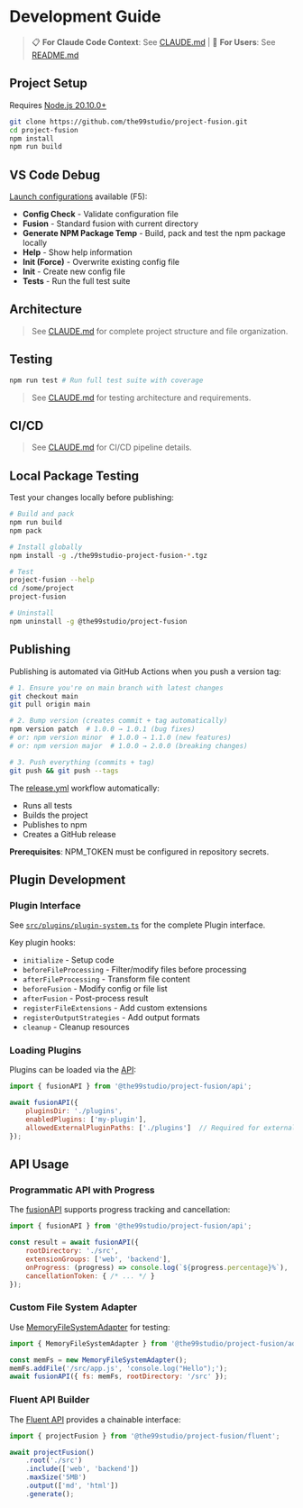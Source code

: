 # Development Guide

> 📋 **For Claude Code Context**: See [CLAUDE.md](./CLAUDE.md) | 📖 **For Users**: See [README.md](./README.md)

## Project Setup

Requires [Node.js 20.10.0+](https://nodejs.org/en/download)

```bash
git clone https://github.com/the99studio/project-fusion.git
cd project-fusion
npm install
npm run build
```

## VS Code Debug
[Launch configurations](./.vscode/launch.json) available (F5):

- **Config Check** - Validate configuration file
- **Fusion** - Standard fusion with current directory
- **Generate NPM Package Temp** - Build, pack and test the npm package locally
- **Help** - Show help information
- **Init (Force)** - Overwrite existing config file
- **Init** - Create new config file
- **Tests** - Run the full test suite

## Architecture

> See [CLAUDE.md](./CLAUDE.md#project-structure) for complete project structure and file organization.

## Testing

```bash
npm run test # Run full test suite with coverage
```

> See [CLAUDE.md](./CLAUDE.md#testing-requirements) for testing architecture and requirements.


## CI/CD

> See [CLAUDE.md](./CLAUDE.md#project-structure) for CI/CD pipeline details.

## Local Package Testing

Test your changes locally before publishing:

```bash
# Build and pack
npm run build
npm pack

# Install globally
npm install -g ./the99studio-project-fusion-*.tgz

# Test
project-fusion --help
cd /some/project
project-fusion

# Uninstall
npm uninstall -g @the99studio/project-fusion
```

## Publishing

Publishing is automated via GitHub Actions when you push a version tag:

```bash
# 1. Ensure you're on main branch with latest changes
git checkout main
git pull origin main

# 2. Bump version (creates commit + tag automatically)
npm version patch  # 1.0.0 → 1.0.1 (bug fixes)
# or: npm version minor  # 1.0.0 → 1.1.0 (new features)
# or: npm version major  # 1.0.0 → 2.0.0 (breaking changes)

# 3. Push everything (commits + tag)
git push && git push --tags
```

The [release.yml](./.github/workflows/release.yml) workflow automatically:
- Runs all tests
- Builds the project
- Publishes to npm
- Creates a GitHub release

**Prerequisites**: NPM_TOKEN must be configured in repository secrets.

## Plugin Development

### Plugin Interface
See [`src/plugins/plugin-system.ts`](./src/plugins/plugin-system.ts) for the complete Plugin interface.

Key plugin hooks:
- `initialize` - Setup code
- `beforeFileProcessing` - Filter/modify files before processing
- `afterFileProcessing` - Transform file content
- `beforeFusion` - Modify config or file list
- `afterFusion` - Post-process result
- `registerFileExtensions` - Add custom extensions
- `registerOutputStrategies` - Add output formats
- `cleanup` - Cleanup resources

### Loading Plugins
Plugins can be loaded via the [API](./src/api.ts):
```javascript
import { fusionAPI } from '@the99studio/project-fusion/api';

await fusionAPI({
    pluginsDir: './plugins',
    enabledPlugins: ['my-plugin'],
    allowedExternalPluginPaths: ['./plugins']  // Required for external plugins
});
```

## API Usage

### Programmatic API with Progress
The [fusionAPI](./src/api.ts) supports progress tracking and cancellation:
```javascript
import { fusionAPI } from '@the99studio/project-fusion/api';

const result = await fusionAPI({
    rootDirectory: './src',
    extensionGroups: ['web', 'backend'],
    onProgress: (progress) => console.log(`${progress.percentage}%`),
    cancellationToken: { /* ... */ }
});
```

### Custom File System Adapter
Use [MemoryFileSystemAdapter](./src/adapters/file-system.ts) for testing:
```javascript
import { MemoryFileSystemAdapter } from '@the99studio/project-fusion/adapters';

const memFs = new MemoryFileSystemAdapter();
memFs.addFile('/src/app.js', 'console.log("Hello");');
await fusionAPI({ fs: memFs, rootDirectory: '/src' });
```

### Fluent API Builder
The [Fluent API](./src/fluent.ts) provides a chainable interface:
```javascript
import { projectFusion } from '@the99studio/project-fusion/fluent';

await projectFusion()
    .root('./src')
    .include(['web', 'backend'])
    .maxSize('5MB')
    .output(['md', 'html'])
    .generate();
```